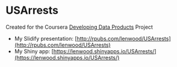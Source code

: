 # USArrests
Created for the Coursera [Developing Data Products](https://www.coursera.org/course/devdataprod) Project

 - My Slidify presentation: [http://rpubs.com/lenwood/USArrests](http://rpubs.com/lenwood/USArrests)
 - My Shiny app: [https://lenwood.shinyapps.io/USArrests/](https://lenwood.shinyapps.io/USArrests/)
